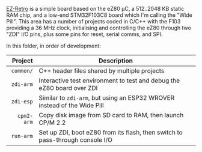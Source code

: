 [EZ-Retro](https://docs.jeelabs.org/projects/ezr/) is a simple board based on
the eZ80 µC, a 512..2048 KB static RAM chip, and a low-end STM32F103C8 board
which I'm calling the "Wide Pill". This area has a number of projects coded in
C/C++ with the F103 providing a 36 MHz clock, initialising and controlling the
eZ80 through two "ZDI" I/O pins, plus some pins for reset, serial comms, and
SPI.

In this folder, in order of development:

| Project | Description |
|---:|---|
| `common/` | C++ header files shared by multiple projects |
| `zdi-arm` | Interactive test environment to test and debug the eZ80 board over ZDI |
| `zdi-esp` | Similar to `zdi-arm`, but using an ESP32 WROVER instead of the Wide Pill |
| `cpm2-arm` | Copy disk image from SD card to RAM, then launch CP/M 2.2 |
| `run-arm` | Set up ZDI, boot eZ80 from its flash, then switch to pass-through console I/O |
